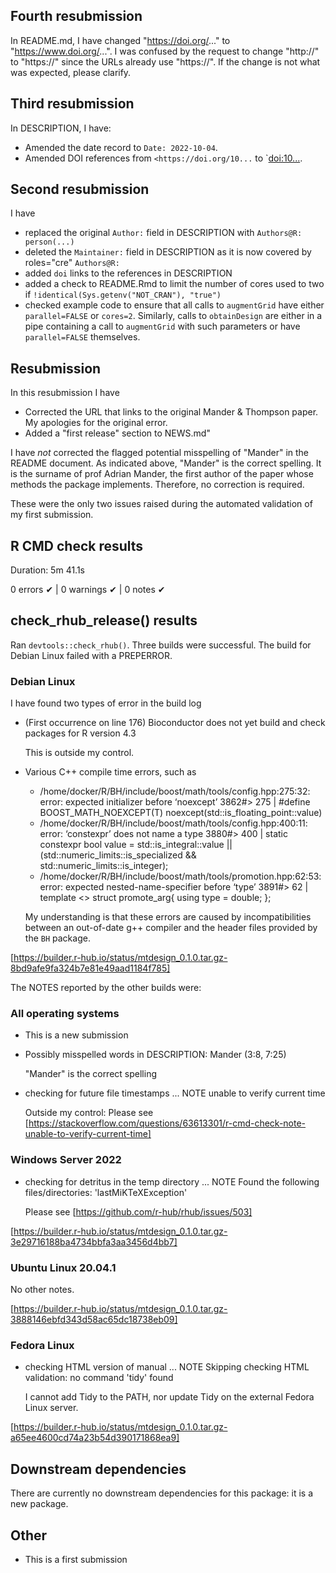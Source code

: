 ## Fourth resubmission
In README.md, I have changed "https://doi.org/..." to "https://www.doi.org/...".  I was confused by the request to change "http://" to "https://" since the URLs already use "https://". If the change is not what was expected, please clarify.

## Third resubmission
In DESCRIPTION, I have:
* Amended the date record to `Date: 2022-10-04`.
* Amended DOI references from `<https://doi.org/10...` to `<doi:10...>.

## Second resubmission
I have

* replaced the original `Author:` field in DESCRIPTION with `Authors@R: person(...)`
* deleted the `Maintainer:` field in DESCRIPTION as it is now covered by roles="cre" `Authors@R:`
* added `doi` links to the references in DESCRIPTION
* added a check to README.Rmd to limit the number of cores used to two if `!identical(Sys.getenv("NOT_CRAN"), "true")`
* checked example code to ensure that all calls to `augmentGrid` have either `parallel=FALSE` or `cores=2`.  Similarly, calls to `obtainDesign` are either in a pipe containing a call to `augmentGrid` with such parameters or have `parallel=FALSE` themselves.

## Resubmission

In this resubmission I have

* Corrected the URL that links to the original Mander & Thompson paper.  My apologies for the original error.
* Added a "first release" section to NEWS.md"

I have *not* corrected the flagged potential misspelling of "Mander" in the README document.  As indicated above,  "Mander" is the correct spelling.  It is the surname of prof Adrian Mander, the first author of the paper whose methods the package implements.  Therefore, no correction is required.

These were the only two issues raised during the automated validation of my first submission.

## R CMD check results

Duration: 5m 41.1s

0 errors ✔ | 0 warnings ✔ | 0 notes ✔

## check_rhub_release() results

Ran `devtools::check_rhub()`.  Three builds were successful.  The build for Debian Linux failed with a PREPERROR.

### Debian Linux

I have found two types of error in the build log

* (First occurrence on line 176) Bioconductor does not yet build and check packages for R version 4.3
  
  This is outside my control.
  
* Various C++ compile time errors, such as
  * /home/docker/R/BH/include/boost/math/tools/config.hpp:275:32: error: expected initializer before ‘noexcept’
      3862#> 275 | #define BOOST_MATH_NOEXCEPT(T) noexcept(std::is_floating_point::value)
  * /home/docker/R/BH/include/boost/math/tools/config.hpp:400:11: error: ‘constexpr’ does not name a type
      3880#> 400 | static constexpr bool value = std::is_integral::value || (std::numeric_limits::is_specialized && std::numeric_limits::is_integer);
  * /home/docker/R/BH/include/boost/math/tools/promotion.hpp:62:53: error: expected nested-name-specifier before ‘type’
      3891#> 62 | template <> struct promote_arg{ using type = double; };

  My understanding is that these errors are caused by incompatibilities between an out-of-date g++ compiler and the header files provided by the `BH` package.

[https://builder.r-hub.io/status/mtdesign_0.1.0.tar.gz-8bd9afe9fa324b7e81e49aad1184f785]

The NOTES reported by the other builds were:

### All operating systems

* This is a new submission

* Possibly misspelled words in DESCRIPTION:
  Mander (3:8, 7:25)
  
  "Mander" is the correct spelling

* checking for future file timestamps ... NOTE unable to verify current time

  Outside my control: Please see [https://stackoverflow.com/questions/63613301/r-cmd-check-note-unable-to-verify-current-time]
  
### Windows Server 2022

* checking for detritus in the temp directory ... NOTE Found the following files/directories: 'lastMiKTeXException'

  Please see [https://github.com/r-hub/rhub/issues/503]

[https://builder.r-hub.io/status/mtdesign_0.1.0.tar.gz-3e29716188ba4734bbfa3aa3456d4bb7]
  
### Ubuntu Linux 20.04.1

No other notes.

[https://builder.r-hub.io/status/mtdesign_0.1.0.tar.gz-3888146ebfd343d58ac65dc18738eb09]

### Fedora Linux

* checking HTML version of manual ... NOTE Skipping checking HTML validation: no command 'tidy' found

  I cannot add Tidy to the PATH, nor update Tidy on the external Fedora Linux server.
  
[https://builder.r-hub.io/status/mtdesign_0.1.0.tar.gz-a65ee4600cd74a23b54d390171868ea9]

## Downstream dependencies

There are currently no downstream dependencies for this package: it is a new package.
  
## Other

* This is a first submission
